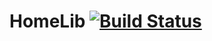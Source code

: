 HomeLib [![Build Status](https://travis-ci.org/micha149/homelib.png)](https://travis-ci.org/micha149/homelib)
=======